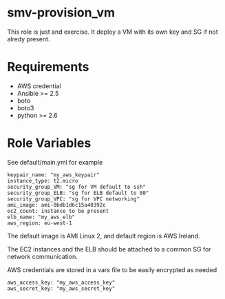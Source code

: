 # smv-provision_vm

This role is just and exercise. It deploy a VM with its own key and SG if not alredy present.

# Requirements

* AWS credential
* Ansible >= 2.5
* boto
* boto3
* python >= 2.6

# Role Variables

See default/main.yml for example

    keypair_name: "my_aws_keypair"
    instance_type: t2.micro
    security_group_VM: "sg for VM default to ssh"
    security_group_ELB: "sg for ELB default to 80"
    security_group_VPC: "sg for VPC networking"
    ami_image: ami-0bdb1d6c15a40392c
    ec2_count: instance to be present
    elb_name: "my_aws_elb"
    aws_region: eu-west-1

The default image is AMI Linux 2, and default region is AWS Ireland.

The EC2 instances and the ELB should be attached to a common SG for network communication.

AWS credentials are stored in a vars file to be easily encrypted as needed

    aws_access_key: "my_aws_access_key"
    aws_secret_key: "my_aws_secret_key"
